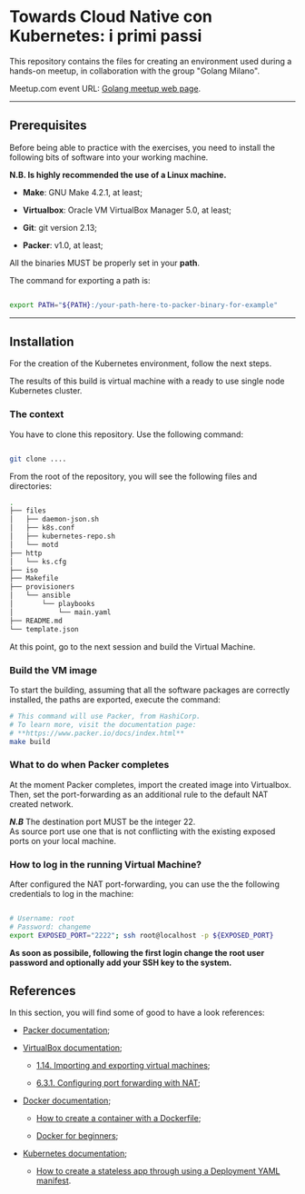 # Towards Cloud Native con Kubernetes: i primi passi

This repository contains the files for creating an environment 
used during a hands-on meetup, in collaboration with 
the group "Golang Milano".

Meetup.com event URL: [Golang meetup web page](https://www.meetup.com/Golang-Milano/events/245185761/).

---

## Prerequisites

Before being able to practice with the exercises, you need 
to install the following bits of software into your working machine. 

**N.B. Is highly recommended the use of a Linux machine.**

- **Make**: GNU Make 4.2.1, at least;

- **Virtualbox**: Oracle VM VirtualBox Manager 5.0, at least;

- **Git**: git version 2.13;

- **Packer**:  v1.0, at least;

All the binaries MUST be properly set in your **path**. 


The command for exporting a path is:

```bash

export PATH="${PATH}:/your-path-here-to-packer-binary-for-example"

```

--- 


## Installation 

For the creation of the Kubernetes environment, follow the 
next steps.

The results of this build is virtual machine with a ready to use 
single node Kubernetes cluster.



### The context

You have to clone this repository. Use the following command: 

```bash

git clone ....


```

From the root of the repository, you will see the following files and directories:

```bash 
.
├── files
│   ├── daemon-json.sh
│   ├── k8s.conf
│   ├── kubernetes-repo.sh
│   └── motd
├── http
│   └── ks.cfg
├── iso
├── Makefile
├── provisioners
│   └── ansible
│       └── playbooks
│           └── main.yaml
├── README.md
└── template.json

```
At this point, go to the next session and build the Virtual Machine.

### Build the VM image


To start the building, assuming that all the software packages are
correctly installed, the paths are exported, execute the command:

```bash
# This command will use Packer, from HashiCorp. 
# To learn more, visit the documentation page:
# **https://www.packer.io/docs/index.html**
make build

```

### What to do when Packer completes

At the moment Packer completes, import the created image into Virtualbox.
Then, set the port-forwarding as an additional rule to the 
default NAT created network. 

***N.B***
The destination port MUST be the integer 22.  
As source port use one that is not conflicting 
with the existing exposed ports on your local machine.

### How to log in the running Virtual Machine?

After configured the NAT port-forwarding, you can use the 
the following credentials to log in the machine:

```bash

# Username: root
# Password: changeme
export EXPOSED_PORT="2222"; ssh root@localhost -p ${EXPOSED_PORT}

```
**As soon as possibile, following the first login 
change the root user password and optionally add your 
SSH key to the system.**

## References

In this section, you will find some of good to have a look references:

- [Packer documentation](https://www.packer.io/docs/index.html);

- [VirtualBox documentation](https://www.virtualbox.org/wiki/Documentation);

    - [1.14. Importing and exporting virtual machines](https://www.virtualbox.org/manual/ch01.html#configbasics);
    
    - [6.3.1. Configuring port forwarding with NAT](https://www.virtualbox.org/manual/ch06.html#natforward);
    
- [Docker documentation](https://docs.docker.com/v17.03/);

    - [How to create a container with a Dockerfile](https://docs.docker.com/v17.03/get-started/part2/#define-a-container-with-a-dockerfile);
    
    - [Docker for beginners](https://docker-curriculum.com/);
    
- [Kubernetes documentation](https://kubernetes.io/docs/home/);

    - [How to create a stateless app through using a Deployment YAML manifest](https://kubernetes.io/docs/tasks/run-application/run-stateless-application-deployment/).
